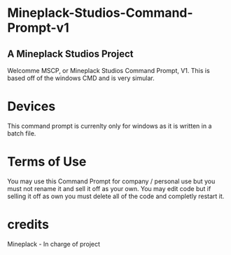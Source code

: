 # Mineplack-Studios-Command-Prompt-v1
## A Mineplack Studios Project

Welcomme MSCP, or Mineplack Studios Command Prompt, V1. This is based off of the windows CMD and is very simular.

# Devices

This command prompt is currenlty only for windows as it is written in a batch file.

# Terms of Use

You may use this Command Prompt for company / personal use but you must not rename it and sell it off as your own.
You may edit code but if selling it off as own you must delete all of the code and completly restart it.


# credits

Mineplack - In charge of project                                                                                                                                          


